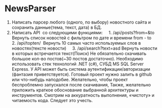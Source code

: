 # NewsParser

1. Написать парсер любого (одного, по выбору) новостного сайта и сохранить данные(тема, текст, дата) в БД.
2. Написать API  со следующими функциями:
    1. /api/posts?from=&to  Вернуть список новостей с фильтром по дате и времени from - to
    2. /api/topten/  Вернуть 10 самых часто используемых слов в новостях(тексте новости)
    3. /api/search?text=asd Вернуть новости в которых встречается текст(Поиск)
Не обязательно скачивать большое кол-во постов(~30 постов достаточно).
Необходимо использовать стек технологий .NET (c#), СУБД MS SQL Server Express.
У API может быть система аутентификации/авторизации (фантазия приветствуется).
Готовый проект нужно залить в github или что-нибудь наподобие.
Желательно, чтобы проект беспроблемно запускался после скачивания,
Также, желательно приложить краткое обоснование выбранной архитектуры и инструментов.
Смотрим на аккуратность выполнения, «чистоту» и читаемость кода. Следует это учесть.
